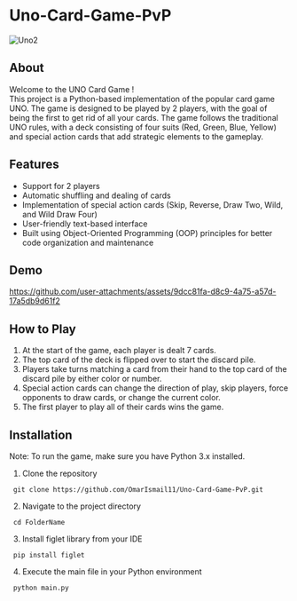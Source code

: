 # Uno-Card-Game-PvP
![Uno2](https://github.com/user-attachments/assets/f266bf1b-4e48-4790-b1e3-e07acef32498)
## About
Welcome to the UNO Card Game !                                        
This project is a Python-based implementation of the popular card game UNO. The game is designed to be played by 2 players, with the goal of being the first to get rid of all your cards. The game follows the traditional UNO rules, with a deck consisting of four suits (Red, Green, Blue, Yellow) and special action cards that add strategic elements to the gameplay. 
## Features
- Support for 2 players
- Automatic shuffling and dealing of cards 
- Implementation of special action cards (Skip, Reverse, Draw Two, Wild, and Wild Draw Four)
- User-friendly text-based interface
- Built using Object-Oriented Programming (OOP) principles for better code organization and maintenance
## Demo
https://github.com/user-attachments/assets/9dcc81fa-d8c9-4a75-a57d-17a5db9d61f2




## How to Play
1. At the start of the game, each player is dealt 7 cards.
2. The top card of the deck is flipped over to start the discard pile.
3. Players take turns matching a card from their hand to the top card of the discard pile by either color or number.
4. Special action cards can change the direction of play, skip players, force opponents to draw cards, or change the current color.
5. The first player to play all of their cards wins the game.
## Installation
Note: To run the game, make sure you have Python 3.x installed.
1. Clone the repository
```
 git clone https://github.com/OmarIsmail11/Uno-Card-Game-PvP.git
```
2. Navigate to the project directory
```
 cd FolderName
```
3. Install figlet library from your IDE
```
 pip install figlet 
```
4. Execute the main file in your Python environment
```
 python main.py 
```
